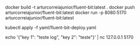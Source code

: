 
docker build -t arturcorreiajunior/fluent-bit:latest .
docker push arturcorreiajunior/fluent-bit:latest
docker run -p 8080:5170 arturcorreiajunior/fluent-bit:latest 

kubectl apply -f yaml/fluent-bit-deploy.yaml

echo '{"key 1": "teste log", "key 2": "teste"}' | nc 127.0.0.1 5170